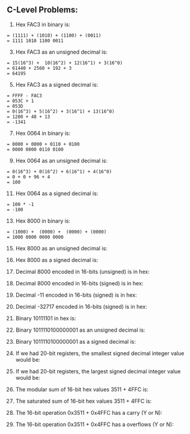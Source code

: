 ## C-Level Problems:

1. Hex FAC3 in binary is:
```
= (1111) + (1010) + (1100) + (0011)
= 1111 1010 1100 0011
```

3. Hex FAC3 as an unsigned decimal is:
```
= 15(16^3) +  10(16^2) + 12(16^1) + 3(16^0)
= 61440 + 2560 + 192 + 3
= 64195
```
 
5. Hex FAC3 as a signed decimal is:
```
= FFFF - FAC3
= 053C + 1
= 053D
= 0(16^3) + 5(16^2) + 3(16^1) + 13(16^0)
= 1280 + 48 + 13
= -1341
```

7. Hex 0064 in binary is:
```
= 0000 + 0000 + 0110 + 0100
= 0000 0000 0110 0100
```

9. Hex 0064 as an unsigned decimal is:
```
= 0(16^3) + 0(16^2) + 6(16^1) + 4(16^0)
= 0 + 0 + 96 + 4
= 100
```

11. Hex 0064 as a signed decimal is:
```
= 100 * -1
= -100
```

13. Hex 8000 in binary is:
```
= (1000) +  (0000) +  (0000) + (0000)
= 1000 0000 0000 0000
```

15. Hex 8000 as an unsigned decimal is:


16. Hex 8000 as a signed decimal is:


17. Decimal 8000 encoded in 16-bits (unsigned) is in hex:


18. Decimal 8000 encoded in 16-bits (signed) is in hex:


19. Decimal -11 encoded in 16-bits (signed) is in hex:


20. Decimal -32717 encoded in 16-bits (signed) is in hex:


21. Binary 10111101 in hex is:


22. Binary 1011110100000001 as an unsigned decimal is:


23. Binary 1011110100000001 as a signed decimal is:


24. If we had 20-bit registers, the smallest signed decimal integer value would be:


25. If we had 20-bit registers, the largest signed decimal integer value would be:


26. The modular sum of 16-bit hex values 3511 + 4FFC is:


27. The saturated sum of 16-bit hex values 3511 + 4FFC is:


28. The 16-bit operation 0x3511 + 0x4FFC has a carry (Y or N):


29. The 16-bit operation 0x3511 + 0x4FFC has a overflows (Y or N):

